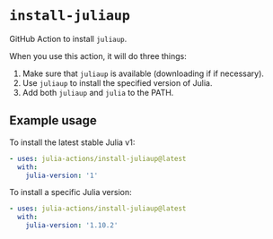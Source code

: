 # `install-juliaup`

GitHub Action to install `juliaup`.

When you use this action, it will do three things:

1. Make sure that `juliaup` is available (downloading if if necessary).
2. Use `juliaup` to install the specified version of Julia.
3. Add both `juliaup` and `julia` to the PATH.

## Example usage

To install the latest stable Julia v1:

```yaml
- uses: julia-actions/install-juliaup@latest
  with:
    julia-version: '1'
```

To install a specific Julia version:

```yaml
- uses: julia-actions/install-juliaup@latest
  with:
    julia-version: '1.10.2'
```
